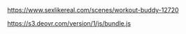 https://www.sexlikereal.com/scenes/workout-buddy-12720


https://s3.deovr.com/version/1/js/bundle.js
